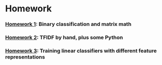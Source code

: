 # Homework

### [Homework 1](homework1.qmd): Binary classification and matrix math
### [Homework 2](homework2.qmd): TFIDF by hand, plus some Python
### [Homework 3](homework3.qmd): Training linear classifiers with different feature representations
